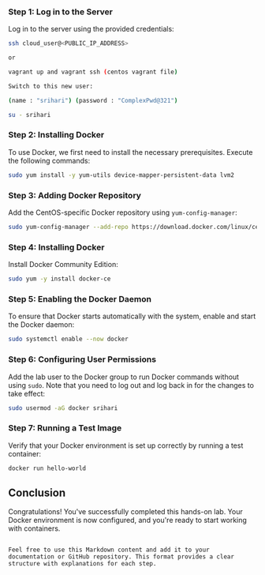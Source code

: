 ### Step 1: Log in to the Server

Log in to the server using the provided credentials:

```bash
ssh cloud_user@<PUBLIC_IP_ADDRESS>

or 

vagrant up and vagrant ssh (centos vagrant file)

Switch to this new user:

(name : "srihari") (password : "ComplexPwd@321")

su - srihari

```

### Step 2: Installing Docker

To use Docker, we first need to install the necessary prerequisites. Execute the following commands:

```bash
sudo yum install -y yum-utils device-mapper-persistent-data lvm2
```

### Step 3: Adding Docker Repository

Add the CentOS-specific Docker repository using `yum-config-manager`:

```bash
sudo yum-config-manager --add-repo https://download.docker.com/linux/centos/docker-ce.repo
```

### Step 4: Installing Docker

Install Docker Community Edition:

```bash
sudo yum -y install docker-ce
```

### Step 5: Enabling the Docker Daemon

To ensure that Docker starts automatically with the system, enable and start the Docker daemon:

```bash
sudo systemctl enable --now docker
```

### Step 6: Configuring User Permissions

Add the lab user to the Docker group to run Docker commands without using `sudo`. Note that you need to log out and log back in for the changes to take effect:

```bash
sudo usermod -aG docker srihari
```

### Step 7: Running a Test Image

Verify that your Docker environment is set up correctly by running a test container:

```bash
docker run hello-world
```

## Conclusion

Congratulations! You've successfully completed this hands-on lab. Your Docker environment is now configured, and you're ready to start working with containers.
```

Feel free to use this Markdown content and add it to your documentation or GitHub repository. This format provides a clear structure with explanations for each step.